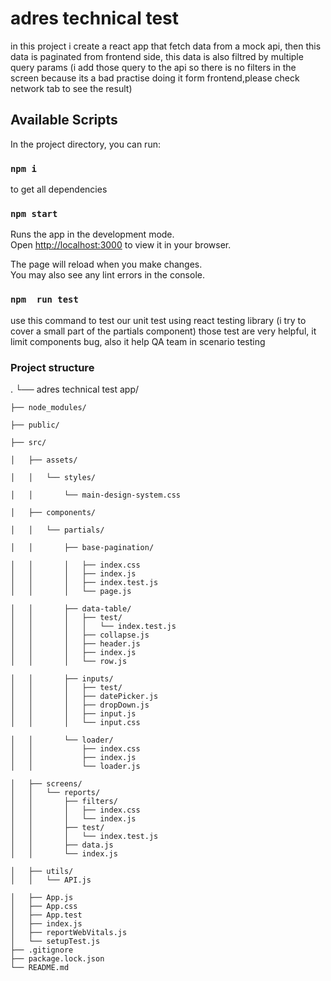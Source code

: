 # adres technical test

in this project i create a react app that fetch data from a mock api, then this data is paginated from frontend side,
this data is also filtred by multiple query params (i add those query to the api so there is no filters in the screen because its a bad practise doing it form frontend,please check network tab to see the result) 



## Available Scripts

In the project directory, you can run:
### `npm i`

to get all dependencies

### `npm start`

Runs the app in the development mode.\
Open [http://localhost:3000](http://localhost:3000) to view it in your browser.

The page will reload when you make changes.\
You may also see any lint errors in the console.

### `npm  run test`
use this command to test our unit test using react testing 
library (i try to cover a small part of the partials component)
those test are very helpful, it limit components bug, also it help QA team in scenario testing


### Project structure

.
└── adres technical test app/

    ├── node_modules/

    ├── public/

    ├── src/

    │   ├── assets/

    │   │   └── styles/

    │   │       └── main-design-system.css

    │   ├── components/

    │   │   └── partials/

    │   │       ├── base-pagination/

    │   │       │   ├── index.css
    │   │       │   ├── index.js
    │   │       │   ├── index.test.js
    │   │       │   └── page.js

    │   │       ├── data-table/
    │   │       │   ├── test/
    │   │       │   │   └── index.test.js
    │   │       │   ├── collapse.js
    │   │       │   ├── header.js
    │   │       │   ├── index.js
    │   │       │   └── row.js

    │   │       ├── inputs/
    │   │       │   ├── test/
    │   │       │   ├── datePicker.js
    │   │       │   ├── dropDown.js
    │   │       │   ├── input.js 
    │   │       │   └── input.css

    │   │       └── loader/
    │   │           ├── index.css
    │   │           ├── index.js
    │   │           └── loader.js

    │   ├── screens/
    │   │   └── reports/
    │   │       ├── filters/
    │   │       │   ├── index.css
    │   │       │   └── index.js
    │   │       ├── test/
    │   │       │   └── index.test.js
    │   │       ├── data.js
    │   │       └── index.js

    │   ├── utils/
    │   │   └── API.js
    
    │   ├── App.js
    │   ├── App.css
    │   ├── App.test
    │   ├── index.js
    │   ├── reportWebVitals.js
    │   └── setupTest.js
    ├── .gitignore
    ├── package.lock.json
    └── README.md

